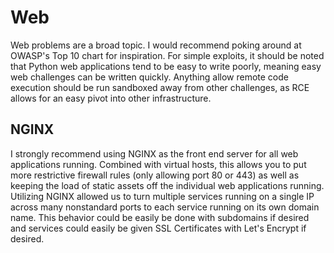 # Web

Web problems are a broad topic. I would recommend poking around at OWASP's Top 10 chart for inspiration. For simple exploits, it should be noted that Python web applications tend to be easy to write poorly, meaning easy web challenges can be written quickly. Anything allow remote code execution should be run sandboxed away from other challenges, as RCE allows for an easy pivot into other infrastructure. 

## NGINX

I strongly recommend using NGINX as the front end server for all web applications running. Combined with virtual hosts, this allows you to put more restrictive firewall rules (only allowing port 80 or 443) as well as keeping the load of static assets off the individual web applications running. Utilizing NGINX allowed us to turn multiple services running on a single IP across many nonstandard ports to each service running on its own domain name. This behavior could be easily be done with subdomains if desired and services could easily be given SSL Certificates with Let's Encrypt if desired. 
